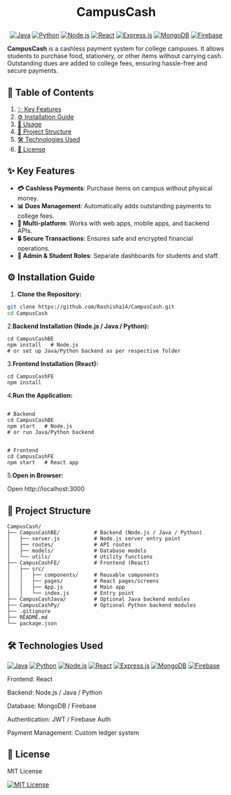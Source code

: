# <p align="center"> CampusCash</p>

<p align="center">
  <a href="#"><img src="https://img.shields.io/badge/Java-007396?style=for-the-badge&logo=java&logoColor=white" alt="Java"></a>
  <a href="#"><img src="https://img.shields.io/badge/Python-3776AB?style=for-the-badge&logo=python&logoColor=white" alt="Python"></a>
  <a href="#"><img src="https://img.shields.io/badge/Node.js-339933?style=for-the-badge&logo=node.js&logoColor=white" alt="Node.js"></a>
  <a href="#"><img src="https://img.shields.io/badge/React-61DAFB?style=for-the-badge&logo=react&logoColor=black" alt="React"></a>
  <a href="#"><img src="https://img.shields.io/badge/Express.js-000000?style=for-the-badge&logo=express&logoColor=white" alt="Express.js"></a>
  <a href="#"><img src="https://img.shields.io/badge/MongoDB-47A248?style=for-the-badge&logo=mongodb&logoColor=white" alt="MongoDB"></a>
  <a href="#"><img src="https://img.shields.io/badge/Firebase-FFCA28?style=for-the-badge&logo=firebase&logoColor=black" alt="Firebase"></a>
</p>

**CampusCash** is a cashless payment system for college campuses. It allows students to purchase food, stationery, or other items without carrying cash. Outstanding dues are added to college fees, ensuring hassle-free and secure payments.

## 📑 Table of Contents

1.  [✨ Key Features](#-key-features)  
2.  [⚙️ Installation Guide](#-installation-guide)  
3.  [🚀 Usage](#-usage)  
4.  [📂 Project Structure](#-project-structure)  
5.  [🛠 Technologies Used](#-technologies-used)  
6.  [📜 License](#-license)  

## ✨ Key Features

- **💳 Cashless Payments**: Purchase items on campus without physical money.  
- **📊 Dues Management**: Automatically adds outstanding payments to college fees.  
- **📱 Multi-platform**: Works with web apps, mobile apps, and backend APIs.  
- **🔒 Secure Transactions**: Ensures safe and encrypted financial operations.  
- **👥 Admin & Student Roles**: Separate dashboards for students and staff.  

## ⚙️ Installation Guide

1. **Clone the Repository:**

```bash
git clone https://github.com/Rashisha14/CampusCash.git
cd CampusCash
```
2.**Backend Installation (Node.js / Java / Python):**
```
cd CampusCashBE
npm install   # Node.js
# or set up Java/Python backend as per respective folder
```


3.**Frontend Installation (React):**

```
cd CampusCashFE
npm install
```


4.**Run the Application:**
```

# Backend
cd CampusCashBE
npm start   # Node.js
# or run Java/Python backend


# Frontend
cd CampusCashFE
npm start   # React app

```

5.**Open in Browser:**

Open http://localhost:3000

## 📂 Project Structure

```
CampusCash/
├── CampusCashBE/           # Backend (Node.js / Java / Python)
│   ├── server.js           # Node.js server entry point
│   ├── routes/             # API routes
│   ├── models/             # Database models
│   └── utils/              # Utility functions
├── CampusCashFE/           # Frontend (React)
│   ├── src/
│   │   ├── components/     # Reusable components
│   │   ├── pages/          # React pages/screens
│   │   ├── App.js          # Main app
│   │   └── index.js        # Entry point
├── CampusCashJava/         # Optional Java backend modules
├── CampusCashPy/           # Optional Python backend modules
├── .gitignore
├── README.md
└── package.json
```

## 🛠 Technologies Used

<p align="left"> <a href="#"><img src="https://img.shields.io/badge/Java-007396?style=for-the-badge&logo=java&logoColor=white" alt="Java"></a> <a href="#"><img src="https://img.shields.io/badge/Python-3776AB?style=for-the-badge&logo=python&logoColor=white" alt="Python"></a> <a href="#"><img src="https://img.shields.io/badge/Node.js-339933?style=for-the-badge&logo=node.js&logoColor=white" alt="Node.js"></a> <a href="#"><img src="https://img.shields.io/badge/React-61DAFB?style=for-the-badge&logo=react&logoColor=black" alt="React"></a> <a href="#"><img src="https://img.shields.io/badge/Express.js-000000?style=for-the-badge&logo=express&logoColor=white" alt="Express.js"></a> <a href="#"><img src="https://img.shields.io/badge/MongoDB-47A248?style=for-the-badge&logo=mongodb&logoColor=white" alt="MongoDB"></a> <a href="#"><img src="https://img.shields.io/badge/Firebase-FFCA28?style=for-the-badge&logo=firebase&logoColor=black" alt="Firebase"></a> </p>

Frontend: React

Backend: Node.js / Java / Python

Database: MongoDB / Firebase

Authentication: JWT / Firebase Auth

Payment Management: Custom ledger system

## 📜 License

MIT License

<p align="left"> <a href="https://opensource.org/licenses/MIT"><img src="https://img.shields.io/badge/License-MIT-yellow.svg" alt="MIT License"></a> </p>
